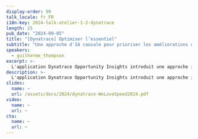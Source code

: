 ```yaml
---
display-order: 99
talk_locale: fr_FR
i18n-key: 2024-talk-atelier-1-2-dynatrace
length: 25
pub_date: "2024-09-05"
title: "[Dynatrace] Optimiser l’essentiel"
subtitle: "Une approche d'IA causale pour prioriser les améliorations du site en fonction des impacts métiers."
speakers:
  - guilherme_thompson
excerpt: >-
  L'application Dynatrace Opportunity Insights introduit une approche inédite pour améliorer la performance web, en mettant l'accent sur la compréhension de l'impact sur le chiffre d’affaires et l’expérience utilisateurs des lenteurs ou des erreurs. En utilisant l'IA causale et les données des utilisateurs réels (RUM), Opportunity Insights identifie les métriques cruciales de performance et d'erreur qui affectent les résultats du site, et quantifie l'impact commercial potentiel des optimisations ciblées. Cela permet aux décideurs et aux responsables des applications de prendre des décisions fondées sur ces données pour maximiser leurs résultats, passant de recommandations statiques traditionnelles à des stratégies dynamiques contextualisées à l’application. Dans cette présentation, nous explorerons le moteur qui alimente Opportunity Insights.
description: >-
  L'application Dynatrace Opportunity Insights introduit une approche inédite pour améliorer la performance web, en mettant l'accent sur la compréhension de l'impact sur le chiffre d’affaires et l’expérience utilisateurs des lenteurs ou des erreurs. En utilisant l'IA causale et les données des utilisateurs réels (RUM), Opportunity Insights identifie les métriques cruciales de performance et d'erreur qui affectent les résultats du site, et quantifie l'impact commercial potentiel des optimisations ciblées. Cela permet aux décideurs et aux responsables des applications de prendre des décisions fondées sur ces données pour maximiser leurs résultats, passant de recommandations statiques traditionnelles à des stratégies dynamiques contextualisées à l’application. Dans cette présentation, nous explorerons le moteur qui alimente Opportunity Insights.
slides:
  name: ~
  url: /assets/docs/2024/dynatrace-WeLoveSpeed2024.pdf
video:
  name: ~
  url: ~
cta:
  name: ~
  url: ~
---
```

